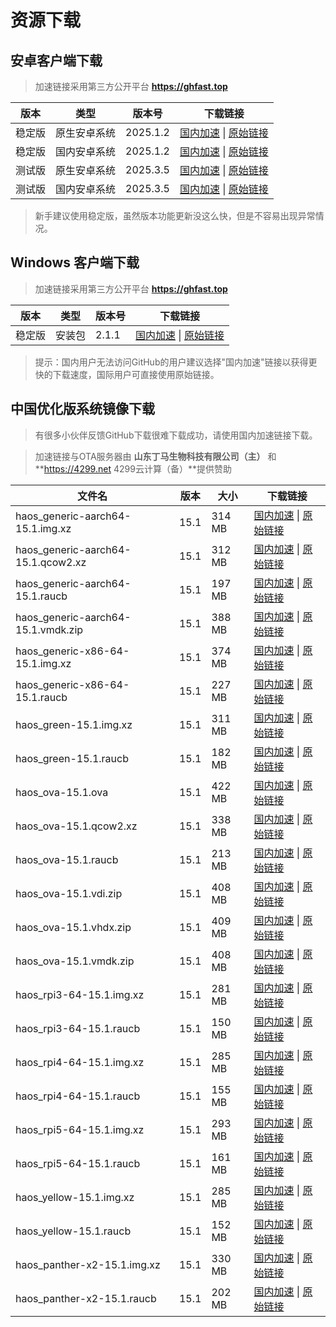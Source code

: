 # 资源下载

## 安卓客户端下载
> 加速链接采用第三方公开平台 **https://ghfast.top**

| 版本   | 类型       | 版本号  | 下载链接                                                                 |
|--------|------------|---------|--------------------------------------------------------------------------|
| 稳定版 | 原生安卓系统 | 2025.1.2 | [国内加速](https://ghfast.top/https://github.com/home-assistant/android/releases/latest/download/app-full-release.apk) \| [原始链接](https://github.com/home-assistant/android/releases/latest/download/app-full-release.apk) |
| 稳定版 | 国内安卓系统 | 2025.1.2 | [国内加速](https://ghfast.top/https://github.com/home-assistant/android/releases/latest/download/app-minimal-release.apk) \| [原始链接](https://github.com/home-assistant/android/releases/latest/download/app-minimal-release.apk) |
| 测试版 | 原生安卓系统| 2025.3.5 | [国内加速](https://ghfast.top/https://github.com/home-assistant/android/releases/download/2025.3.5/app-full-release.apk) \| [原始链接](https://github.com/home-assistant/android/releases/download/2025.3.5/app-full-release.apk) |
| 测试版 | 国内安卓系统 | 2025.3.5 | [国内加速](https://ghfast.top/https://github.com/home-assistant/android/releases/download/2025.3.5/app-minimal-release.apk) \| [原始链接](https://github.com/home-assistant/android/releases/download/2025.3.5/app-minimal-release.apk) |

> 新手建议使用稳定版，虽然版本功能更新没这么快，但是不容易出现异常情况。

## Windows 客户端下载

> 加速链接采用第三方公开平台 **https://ghfast.top**

| 版本   | 类型   | 版本号| 下载链接                                                            |
|--------|--------|-------|-------------------------------------------------------------------|
| 稳定版 | 安装包 | 2.1.1 | [国内加速](https://ghfast.top/https://github.com/hass-agent/HASS.Agent/releases/latest/download/HASS.Agent.Installer.exe) \| [原始链接](https://github.com/hass-agent/HASS.Agent/releases/latest/download/HASS.Agent.Installer.exe) |

> 提示：国内用户无法访问GitHub的用户建议选择"国内加速"链接以获得更快的下载速度，国际用户可直接使用原始链接。

## 中国优化版系统镜像下载

> 有很多小伙伴反馈GitHub下载很难下载成功，请使用国内加速链接下载。

> 加速链接与OTA服务器由 **山东丁马生物科技有限公司（主）** 和 **https://4299.net 4299云计算（备）**提供赞助

| 文件名 | 版本 | 大小 | 下载链接 |
|----|----|---|---|
| haos_generic-aarch64-15.1.img.xz | 15.1 | 314 MB | [国内加速](https://ota.hasscn.top/15.1/haos_generic-aarch64-15.1.img.xz) \| [原始链接](https://github.com/ha-china/HAOS-CN/releases/download/15.1/haos_generic-aarch64-15.1.img.xz) |
| haos_generic-aarch64-15.1.qcow2.xz | 15.1 | 312 MB | [国内加速](https://ota.hasscn.top/15.1/haos_generic-aarch64-15.1.qcow2.xz) \| [原始链接](https://github.com/ha-china/HAOS-CN/releases/download/15.1/haos_generic-aarch64-15.1.qcow2.xz) |
| haos_generic-aarch64-15.1.raucb | 15.1 | 197 MB | [国内加速](https://ota.hasscn.top/15.1/haos_generic-aarch64-15.1.raucb) \| [原始链接](https://github.com/ha-china/HAOS-CN/releases/download/15.1/haos_generic-aarch64-15.1.raucb) |
| haos_generic-aarch64-15.1.vmdk.zip | 15.1 | 388 MB | [国内加速](https://ota.hasscn.top/15.1/haos_generic-aarch64-15.1.vmdk.zip) \| [原始链接](https://github.com/ha-china/HAOS-CN/releases/download/15.1/haos_generic-aarch64-15.1.vmdk.zip) |
| haos_generic-x86-64-15.1.img.xz | 15.1 | 374 MB | [国内加速](https://ota.hasscn.top/15.1/haos_generic-x86-64-15.1.img.xz) \| [原始链接](https://github.com/ha-china/HAOS-CN/releases/download/15.1/haos_generic-x86-64-15.1.img.xz) |
| haos_generic-x86-64-15.1.raucb | 15.1 | 227 MB | [国内加速](https://ota.hasscn.top/15.1/haos_generic-x86-64-15.1.raucb) \| [原始链接](https://github.com/ha-china/HAOS-CN/releases/download/15.1/haos_generic-x86-64-15.1.raucb) |
| haos_green-15.1.img.xz | 15.1 | 311 MB | [国内加速](https://ota.hasscn.top/15.1/haos_green-15.1.img.xz) \| [原始链接](https://github.com/ha-china/HAOS-CN/releases/download/15.1/haos_green-15.1.img.xz) |
| haos_green-15.1.raucb | 15.1 | 182 MB | [国内加速](https://ota.hasscn.top/15.1/haos_green-15.1.raucb) \| [原始链接](https://github.com/ha-china/HAOS-CN/releases/download/15.1/haos_green-15.1.raucb) |
| haos_ova-15.1.ova | 15.1 | 422 MB | [国内加速](https://ota.hasscn.top/15.1/haos_ova-15.1.ova) \| [原始链接](https://github.com/ha-china/HAOS-CN/releases/download/15.1/haos_ova-15.1.ova) |
| haos_ova-15.1.qcow2.xz | 15.1 | 338 MB | [国内加速](https://ota.hasscn.top/15.1/haos_ova-15.1.qcow2.xz) \| [原始链接](https://github.com/ha-china/HAOS-CN/releases/download/15.1/haos_ova-15.1.qcow2.xz) |
| haos_ova-15.1.raucb | 15.1 | 213 MB | [国内加速](https://ota.hasscn.top/15.1/haos_ova-15.1.raucb) \| [原始链接](https://github.com/ha-china/HAOS-CN/releases/download/15.1/haos_ova-15.1.raucb) |
| haos_ova-15.1.vdi.zip | 15.1 | 408 MB | [国内加速](https://ota.hasscn.top/15.1/haos_ova-15.1.vdi.zip) \| [原始链接](https://github.com/ha-china/HAOS-CN/releases/download/15.1/haos_ova-15.1.vdi.zip) |
| haos_ova-15.1.vhdx.zip | 15.1 | 409 MB | [国内加速](https://ota.hasscn.top/15.1/haos_ova-15.1.vhdx.zip) \| [原始链接](https://github.com/ha-china/HAOS-CN/releases/download/15.1/haos_ova-15.1.vhdx.zip) |
| haos_ova-15.1.vmdk.zip | 15.1 | 408 MB | [国内加速](https://ota.hasscn.top/15.1/haos_ova-15.1.vmdk.zip) \| [原始链接](https://github.com/ha-china/HAOS-CN/releases/download/15.1/haos_ova-15.1.vmdk.zip) |
| haos_rpi3-64-15.1.img.xz | 15.1 | 281 MB | [国内加速](https://ota.hasscn.top/15.1/haos_rpi3-64-15.1.img.xz) \| [原始链接](https://github.com/ha-china/HAOS-CN/releases/download/15.1/haos_rpi3-64-15.1.img.xz) |
| haos_rpi3-64-15.1.raucb | 15.1 | 150 MB | [国内加速](https://ota.hasscn.top/15.1/haos_rpi3-64-15.1.raucb) \| [原始链接](https://github.com/ha-china/HAOS-CN/releases/download/15.1/haos_rpi3-64-15.1.raucb) |
| haos_rpi4-64-15.1.img.xz | 15.1 | 285 MB | [国内加速](https://ota.hasscn.top/15.1/haos_rpi4-64-15.1.img.xz) \| [原始链接](https://github.com/ha-china/HAOS-CN/releases/download/15.1/haos_rpi4-64-15.1.img.xz) |
| haos_rpi4-64-15.1.raucb | 15.1 | 155 MB | [国内加速](https://ota.hasscn.top/15.1/haos_rpi4-64-15.1.raucb) \| [原始链接](https://github.com/ha-china/HAOS-CN/releases/download/15.1/haos_rpi4-64-15.1.raucb) |
| haos_rpi5-64-15.1.img.xz | 15.1 | 293 MB | [国内加速](https://ota.hasscn.top/15.1/haos_rpi5-64-15.1.img.xz) \| [原始链接](https://github.com/ha-china/HAOS-CN/releases/download/15.1/haos_rpi5-64-15.1.img.xz) |
| haos_rpi5-64-15.1.raucb | 15.1 | 161 MB | [国内加速](https://ota.hasscn.top/15.1/haos_rpi5-64-15.1.raucb) \| [原始链接](https://github.com/ha-china/HAOS-CN/releases/download/15.1/haos_rpi5-64-15.1.raucb) |
| haos_yellow-15.1.img.xz | 15.1 | 285 MB | [国内加速](https://ota.hasscn.top/15.1/haos_yellow-15.1.img.xz) \| [原始链接](https://github.com/ha-china/HAOS-CN/releases/download/15.1/haos_yellow-15.1.img.xz) |
| haos_yellow-15.1.raucb | 15.1 | 152 MB | [国内加速](https://ota.hasscn.top/15.1/haos_yellow-15.1.raucb) \| [原始链接](https://github.com/ha-china/HAOS-CN/releases/download/15.1/haos_yellow-15.1.raucb) |
| haos_panther-x2-15.1.img.xz | 15.1 | 330 MB | [国内加速](https://ota.hasscn.top/15.1/haos_panther-x2-15.1.img.xz) \| [原始链接](https://github.com/ha-china/HAOS-CN/releases/download/15.1/haos_panther-x2-15.1.img.xz) |
| haos_panther-x2-15.1.raucb  | 15.1 | 202 MB | [国内加速](https://ota.hasscn.top/15.1/haos_panther-x2-15.1.raucb) \| [原始链接](https://github.com/ha-china/HAOS-CN/releases/download/15.1/haos_panther-x2-15.1.raucb) |








